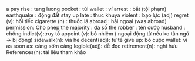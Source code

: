 
a pay rise : tang luong
pocket : túi
wallet : ví
arrest : bắt (tội phạm)
earthquake : động đất
stay up late : thuc khuya
violent : bạo lực (adj)
regret (v): hối tiếc
cigarette (n) : thuốc lá
abroad : hải ngoại (was abroad)
permission: Cho phep
the majority : đa số
the robber : tên cướp
husband : chồng
indict(v):truy tố
appoint (v): bổ nhiệm ( ngoại động từ nếu ko tân ngữ -> bị động)
sidewalk(n): vỉa hè
decent(adj): tử tế
give up: bỏ cuộc
wallet: ví
as soon as: càng sớm càng 
legible(adj): dễ đọc
retirement(n): nghỉ hưu
References(n): tài liệu tham khảo
